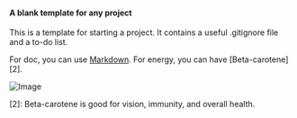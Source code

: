 #### A blank template for any project

This is a template for starting a project. It contains a useful .gitignore file and a to-do list.

For doc, you can use [Markdown][1]. For energy, you can have [Beta-carotene][2].

![Image](http://ww2.sinaimg.cn/large/bf756d5dgw1elmd209e27j20gk0b1768.jpg)

[1]: https://guides.github.com/features/mastering-markdown/
[2]: Beta-carotene is good for vision, immunity, and overall health.
